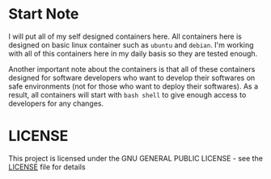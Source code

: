# Start Note
I will put all of my self designed containers here. All containers here is designed on basic linux container such as `ubuntu` and `debian`. I'm working with all of this containers here in my daily basis so they are tested enough.

Another important note about the containers is that all of these containers designed for software developers who want to develop their softwares on safe environments (not for those who want to deploy their softwares). As a result, all containers will start with `bash shell` to give enough access to developers for any changes.

# LICENSE
This project is licensed under the GNU GENERAL PUBLIC LICENSE - see the [LICENSE](LICENSE) file for details
